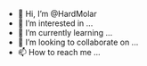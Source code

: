 - 👋 Hi, I’m @HardMolar
- 👀 I’m interested in ...
- 🌱 I’m currently learning ...
- 💞️ I’m looking to collaborate on ...
- 📫 How to reach me ...

<!---
HardMolar/HardMolar is a ✨ special ✨ repository because its `README.md` (this file) appears on your GitHub profile.
You can click the Preview link to take a look at your changes.
--->
